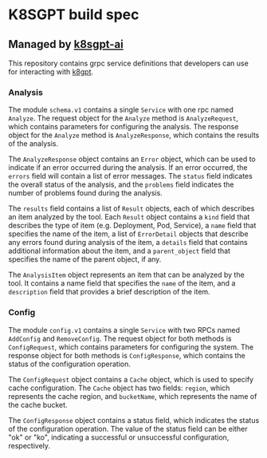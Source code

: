 # K8SGPT build spec

## Managed by [k8sgpt-ai](https://github.com/k8sgpt-ai)

This repository contains grpc service definitions that developers can use for interacting with [k8gpt](https://github.com/k8sgpt-ai/k8sgpt).

### Analysis

The module `schema.v1` contains a single `Service` with one rpc named `Analyze`. The request object for the `Analyze` method is `AnalyzeRequest`, which contains parameters for configuring the analysis. The response object for the `Analyze` method is `AnalyzeResponse`, which contains the results of the analysis.

The `AnalyzeResponse` object contains an `Error` object, which can be used to indicate if an error occurred during the analysis. If an error occurred, the `errors` field will contain a list of error messages. The `status` field indicates the overall status of the analysis, and the `problems` field indicates the number of problems found during the analysis.

The `results` field contains a list of `Result` objects, each of which describes an item analyzed by the tool. Each `Result` object contains a `kind` field that describes the type of item (e.g. Deployment, Pod, Service), a `name` field that specifies the name of the item, a list of `ErrorDetail` objects that describe any errors found during analysis of the item, a `details` field that contains additional information about the item, and a `parent_object` field that specifies the name of the parent object, if any.

The `AnalysisItem` object represents an item that can be analyzed by the tool. It contains a name field that specifies the `name` of the item, and a `description` field that provides a brief description of the item.

### Config

The module `config.v1` contains a single `Service` with two RPCs named `AddConfig` and `RemoveConfig`. The request object for both methods is `ConfigRequest`, which contains parameters for configuring the system. The response object for both methods is `ConfigResponse`, which contains the status of the configuration operation.

The `ConfigRequest` object contains a `Cache` object, which is used to specify cache configuration. The `Cache` object has two fields: `region`, which represents the cache region, and `bucketName`, which represents the name of the cache bucket.

The `ConfigResponse` object contains a status field, which indicates the status of the configuration operation. The value of the status field can be either "ok" or "ko", indicating a successful or unsuccessful configuration, respectively.